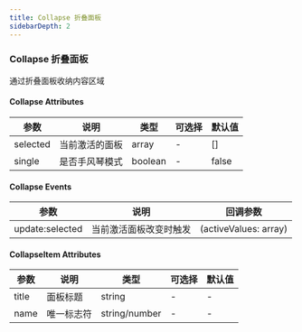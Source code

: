 ```yaml
---
title: Collapse 折叠面板 
sidebarDepth: 2
---
```


### Collapse 折叠面板 

通过折叠面板收纳内容区域


<ClientOnly>
  <collapse-demos />
</ClientOnly>

#### Collapse Attributes

| 参数 | 说明 | 类型 | 可选择 | 默认值 |
| -- | -- | -- | -- | -- |
| selected | 当前激活的面板 | array | - | [] |
| single | 是否手风琴模式 | boolean | - | false |

#### Collapse Events

| 参数 | 说明 | 回调参数 | 
| -- | -- | -- | 
| update:selected | 当前激活面板改变时触发 | (activeValues: array) |

#### CollapseItem Attributes 

| 参数 | 说明 | 类型 | 可选择 | 默认值 |
| -- | -- | -- | -- | -- |
| title | 面板标题 | string | - | - |
| name | 唯一标志符 | string/number | - | - |